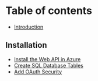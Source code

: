 # Table of contents

* [Introduction](README.md)

## Installation

* [Install the Web API in Azure](installation/install-the-web-api-in-azure.md)
* [Create SQL Database Tables](installation/create-sql-database-tables.md)
* [Add OAuth Security](installation/add-oauth-security.md)

